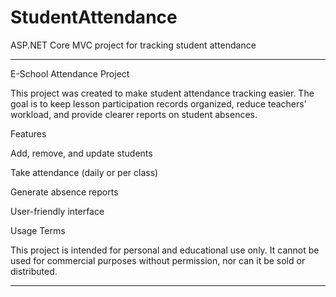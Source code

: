 # StudentAttendance
ASP.NET Core MVC project for tracking student attendance

***

E-School Attendance Project

This project was created to make student attendance tracking easier.
The goal is to keep lesson participation records organized, reduce teachers' workload, and provide clearer reports on student absences.

Features

Add, remove, and update students

Take attendance (daily or per class)

Generate absence reports

User-friendly interface

Usage Terms

This project is intended for personal and educational use only.
It cannot be used for commercial purposes without permission, nor can it be sold or distributed.

***
